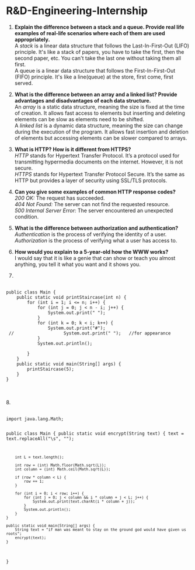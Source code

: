 # R&D-Engineering-Internship

1. **Explain the difference between a stack and a queue. Provide real life examples of real-life scenarios where each of them are used appropriately.** <br>
A *stack* is a linear data structure that follows the Last-In-First-Out (LIFO) principle. It's like a stack of papers, you have to take the first, then the second paper, etc. You can't take the last one without taking them all first. <br>
A queue is a linear data structure that follows the First-In-First-Out (FIFO) principle. It's like a line(queue) at the store, first come, first served. <br>

2. **What is the difference between an array and a linked list? Provide advantages and disadvantages of each data structure.** <br>
An *array* is a static data structure, meaning the size is fixed at the time of creation. It allows fast access to elements but inserting and deleting elements can be slow as elements need to be shifted. <br>
A *linked list* is a dynamic data structure, meaning the size can change during the execution of the program. It allows fast insertion and deletion of elements but accessing elements can be slower compared to arrays. <br>


3. **What is HTTP? How is it different from HTTPS?** <br>
*HTTP* stands for Hypertext Transfer Protocol. It’s a protocol used for transmitting hypermedia documents on the internet. However, it is not secure. <br>
*HTTPS* stands for Hypertext Transfer Protocol Secure. It’s the same as HTTP but provides a layer of security using SSL/TLS protocols. <br>

   
4. **Can you give some examples of common HTTP response codes?** <br>
*200 OK:* The request has succeeded. <br>
*404 Not Found:* The server can not find the requested resource. <br>
*500 Internal Server Error:* The server encountered an unexpected condition. <br>

5. **What is the difference between authorization and authentication?** <br>
*Authentication* is the process of verifying the identity of a user. <br>
*Authorization* is the process of verifying what a user has access to. <br>

6. **How would you explain to a 5-year-old how the WWW works?** <br>
I would say that it is like a genie that can show or teach you almost anything, you tell it what you want and it shows you. <br>


7. <br>
<pre>
  <code class="language-java">
public class Main {
    public static void printStaircase(int n) {
        for (int i = 1; i <= n; i++) {
            for (int j = 0; j < n - i; j++) {
                System.out.print(" ");
            }
            for (int k = 0; k < i; k++) {
                System.out.print("#");
 //                   System.out.print(" ");   //for appearance
            }
            System.out.println();

        }
    }
    public static void main(String[] args) {
        printStaircase(5);
    }
}
</code>
</pre>
<br>
8. <br>
<pre>
  <code class="language-java">
import java.lang.Math;

public class Main {
    public static void encrypt(String text) {
        text = text.replaceAll("\\s", "");

        int L = text.length();

        int row = (int) Math.floor(Math.sqrt(L));
        int column = (int) Math.ceil(Math.sqrt(L));

        if (row * column < L) {
            row += 1;
        }

        for (int i = 0; i < row; i++) {
            for (int j = 0; j < column && i * column + j < L; j++) {
                System.out.print(text.charAt(i * column + j));
            }
            System.out.println();
        }
    }

    public static void main(String[] args) {
        String text = "if man was meant to stay on the ground god would have given us roots";
        encrypt(text);
    }
}
</code>
</pre>
